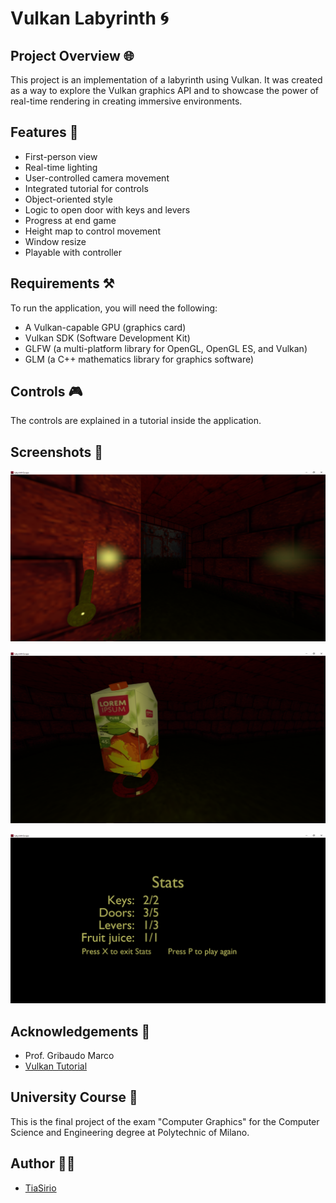 # Vulkan Labyrinth 🌀

## Project Overview 🌐

This project is an implementation of a labyrinth using Vulkan. It was created as a way to explore the Vulkan graphics API and to showcase the power of real-time rendering in creating immersive environments.

## Features 🌟

- First-person view
- Real-time lighting
- User-controlled camera movement
- Integrated tutorial for controls
- Object-oriented style
- Logic to open door with keys and levers
- Progress at end game
- Height map to control movement
- Window resize
- Playable with controller

## Requirements ⚒️

To run the application, you will need the following:

- A Vulkan-capable GPU (graphics card)
- Vulkan SDK (Software Development Kit)
- GLFW (a multi-platform library for OpenGL, OpenGL ES, and Vulkan)
- GLM (a C++ mathematics library for graphics software)

## Controls 🎮

The controls are explained in a tutorial inside the application.

## Screenshots 📸

![Screenshot 1](https://github.com/TiaSirio/Labyrinth/blob/main/Screen1.png)

![Screenshot 2](https://github.com/TiaSirio/Labyrinth/blob/main/Screen2.png)

![Screenshot 3](https://github.com/TiaSirio/Labyrinth/blob/main/Screen3.png)

## Acknowledgements 🤝

- Prof. Gribaudo Marco
- [Vulkan Tutorial](https://vulkan-tutorial.com/)

## University Course 📖

This is the final project of the exam "Computer Graphics" for the Computer Science and Engineering degree at Polytechnic of Milano.

## Author 👨‍💻

- [TiaSirio](https://www.github.com/TiaSirio)

